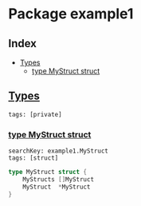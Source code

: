 # Package example1

## Index

* [Types](#type)
    * [type MyStruct struct](#MyStruct)


## <a id="type" href="#type">Types</a>

```
tags: [private]
```

### <a id="MyStruct" href="#MyStruct">type MyStruct struct</a>

```
searchKey: example1.MyStruct
tags: [struct]
```

```Go
type MyStruct struct {
	MyStructs []MyStruct
	MyStruct  *MyStruct
}
```

